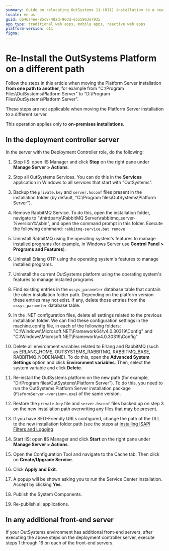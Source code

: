 ```yaml
---
summary: Guide on relocating OutSystems 11 (O11) installation to a new directory path for on-premises setups.
locale: en-us
guid: 6b46a4ee-85c8-482d-96dd-e555863e7935
app_type: traditional web apps, mobile apps, reactive web apps
platform-version: o11
figma:
---
```


# Re-Install the OutSystems Platform on a different path

Follow the steps in this article when moving the Platform Server installation **from one path to another**, for example from "C:\Program Files\OutSystems\Platform Server" to "D:\Program Files\OutSystems\Platform Server". 

<div class="info" markdown="1">

These steps are not applicable when moving the Platform Server installation to a different server.

</div>

This operation applies only to **on-premises installations**.

## In the deployment controller server

In the server with the Deployment Controller role, do the following:

1. Stop IIS: open IIS Manager and click **Stop** on the right pane under **Manage Server > Actions**.

1. Stop all OutSystems Services. You can do this in the **Services** application in Windows to all services that start with "OutSystems".

1. Backup the `private.key` and `server.hsconf` files present in the installation folder (by default, "C:\Program files\OutSystems\Platform Server").

1. Remove RabbitMQ Service. To do this, open the installation folder, navigate to "\thirdparty\RabbitMQ Server\rabbitmq_server-%version%\sbin", and open the command prompt in this folder. Execute the following command: `rabbitmq-service.bat remove`

1. Uninstall RabbitMQ using the operating system's features to manage installed programs (for example, in Windows Server use **Control Panel > Programs and Features**).

1. Uninstall Erlang OTP using the operating system's features to manage installed programs.

1. Uninstall the current OutSystems platform using the operating system's features to manage installed programs.

1. Find existing entries in the `ossys_parameter` database table that contain the older installation folder path. Depending on the platform version these entries may not exist. If any, delete those entries from the `ossys_parameter` database table.

1. In the .NET configuration files, delete all settings related to the previous installation folder. We can find these configuration settings in the machine.config file, in each of the following folders: "C:\Windows\Microsoft.NET\Framework64\v4.0.30319\Config" and "C:\Windows\Microsoft.NET\Framework\v4.0.30319\Config"

1. Delete all environment variables related to Erlang and RabbitMQ (such as ERLANG_HOME, OUTSYSTEMS_RABBITMQ, RABBITMQ_BASE, RABBITMQ_NODENAME). To do this, open the **Advanced System Settings** option and click **Environment variables**. Then, select the system variable and click **Delete**.

1. Re-install the OutSystems platform on the new path (for example, "D:\Program files\OutSystems\Platform Server"). To do this, you need to run the OutSystems Platform Server installation package (`PlaformServer-<version>.exe`) of the same version.

1. Restore the `private.key` file and `server.hsconf` files backed up on step 3 on the new installation path overwriting any files that may be present.

1. If you have SEO-Friendly URLs configured, change the path of the DLL to the new installation folder path (see the steps at [Installing ISAPI Filters and Logging](https://success.outsystems.com/documentation/11/building_apps/search_engine_optimization_in_apps/seo_for_outsystems_reactive_web_apps_vs_traditional_web_apps/seo_friendly_urls_for_traditional_web_apps/#installing-isapi-filters-and-logging)

1. Start IIS: open IIS Manager and click **Start** on the right pane under **Manage Server > Actions**.

1. Open the Configuration Tool and navigate to the Cache tab. Then click on **Create/Upgrade Service**.

1. Click **Apply and Exit**.

1. A popup will be shown asking you to run the Service Center installation. Accept by clicking **Yes**.

1. Publish the System Components.

1. Re-publish all applications.

## In any additional front-end server

If your OutSystems environment has additional front-end servers, after executing the above steps on the deployment controller server, execute steps 1 through 16 on each of the front-end servers.
